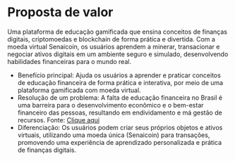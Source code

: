 <h1>Proposta de valor</h1>
<p>Uma plataforma de educação gamificada que ensina conceitos de finanças digitais, criptomoedas e blockchain de forma prática e divertida. Com a moeda virtual Senaicoin, os usuários aprendem a minerar, transacionar e negociar ativos digitais em um ambiente seguro e simulado, desenvolvendo habilidades financeiras para o mundo real.</p>
<ul><li>Benefício principal: Ajuda os usuários a aprender e praticar conceitos de educação financeira de forma prática e interativa, por meio de uma plataforma gamificada com moeda virtual.</li>
<li>Resolução de um problema: A falta de educação financeira no Brasil é uma barreira para o desenvolvimento econômico e o bem-estar financeiro das pessoas, resultando em endividamento e má gestão de recursos. Fonte: <a href="https://www.funprespjud.com.br/90-dos-brasileiros-admitem-ter-necessidade-de-educacao-financeira/" target="_blank">Clique aqui</a>
</li>
<li>Diferenciação: Os usuários podem criar seus próprios objetos e ativos virtuais, utilizando uma moeda única (Senaicoin) para transações, promovendo uma experiência de aprendizado personalizada e prática de finanças digitais.</li>
</ul>
